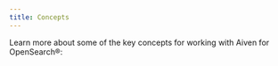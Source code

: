 ```yaml
---
title: Concepts
---
```


Learn more about some of the key concepts for working with Aiven for
OpenSearch®:

